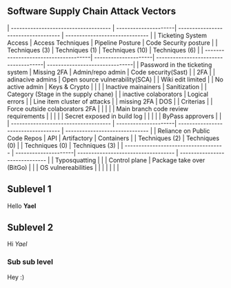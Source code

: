 ## Software Supply Chain Attack Vectors 

| ------------------------------------ | ---------------------| -----------------------------------  | ------------------------------ |
| Ticketing System Access              | Access Techniques    | Pipeline Posture                     | Code Security posture          |
| Techniques (3)                       | Techniques (1)       | Techniques (10)                      | Techniques (6)                 |
| -------------------------------------| ---------------------| -------------------------------------| -------------------------------|
| Password in the ticketing system     | Missing 2FA          | Admin/repo admin                     | Code security(Sast)            |
| 2FA                                  |                      | adinacive admins                     | Open source vulnerability(SCA) |
| Wiki edit limited                    |                      | No active admin                      | Keys & Crypto                  |
|                                      |                      | Inactive mainainers                  | Sanitization                   |
| Category (Stage in the supply chane) |                      | inactive colaborators                | Logical errors                 |
| Line item cluster of attacks         |                      | missing 2FA                          | DOS                            |
| Criterias                            |                      | Force outside colaborators 2FA       |                                |
|                                      |                      | Main branch code review requirements |                                |
|                                      |                      | Secret exposed in build log          |                                |
|                                      |                      | ByPass approvers                     |                                |
| ------------------------------------ | ---------------------| -----------------------------------  | ------------------------------ |
| Reliance on Public Code Repos        | API                  | Artifactory                          | Containers                     |
| Techniques (2)                       | Techniques (0) |     | Techniques (0)                       | Techniques (3)                 |
| ------------------------------------ | ---------------------| -----------------------------------  | ------------------------------ |                    | Typosquatting                        |                      |                                      | Control plane
| Package take over (BitGo)            |                      |                                      | OS vulnereabilities            |
|                                      |                      |                                      |                                |                  |


## Sublevel 1

Hello **Yael**

## Sublevel 2

Hi _Yael_

### Sub sub level

Hey :)

